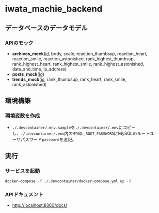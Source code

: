 # iwata_machie_backend

## データベースのデータモデル

### APIのモック

* **archives_mock**(<u>id</u>, body, scale, reaction_thumbsup, reaction_heart, reaction_smile, reaction_astonished, rank_highest_thumbsup, rank_highest_heart, rank_highest_smile, rank_highest_astonished, date_and_time, ip_address)
* **posts_mock**(<u>id</u>)
* **trends_mock**(<u>id</u>, rank_thumbsup, rank_heart, rank_smile, rank_astonished)

## 環境構築

### 環境変数を作成

* `./.devcontainer/.env.sample`を`./.devcontainer/.env`にコピーし、`./.devcontainer/.env`内の`MYSQL_ROOT_PASSWORD`にMySQLのルートユーザパスワード`password`を追記。

## 実行

### サービスを起動

```bash
docker-compose -f ./.devcontainer/docker-compose.yml up -d
```

### APIドキュメント

* [http://localhost:8000/docs/](http://localhost:8000/docs/)
